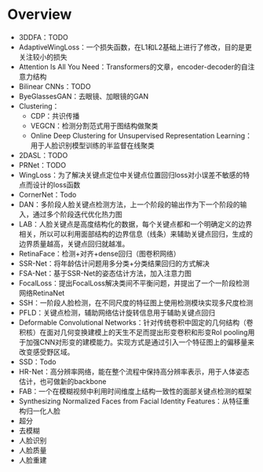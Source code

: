 # Overview

* 3DDFA：TODO
* AdaptiveWingLoss：一个损失函数，在L1和L2基础上进行了修改，目的是更关注较小的损失
* Attention Is All You Need：Transformers的文章，encoder-decoder的自注意力结构
* Bilinear CNNs：TODO
* ByeGlassesGAN：去眼镜、加眼镜的GAN
* Clustering：
  * CDP：共识传播
  * VEGCN：检测分割范式用于图结构做聚类
  * Online Deep Clustering for Unsupervised Representation Learning：用于人脸识别模型训练的半监督在线聚类
* 2DASL：TODO
* PRNet：TODO
* WingLoss：为了解决关键点定位中关键点位置回归loss对小误差不敏感的特点而设计的loss函数
* CornerNet：Todo
* DAN：多阶段人脸关键点检测方法，上一个阶段的输出作为下一个阶段的输入，通过多个阶段迭代优化热力图
* LAB：人脸关键点是高度结构化的数据，每个关键点都和一个明确定义的边界相关，所以可以利用面部结构的边界信息（线条）来辅助关键点回归，生成的边界质量越高，关键点回归就越准。
* RetinaFace：检测+对齐+dense回归（图卷积网络）
* SSR-Net：将年龄估计问题用多分类+分类结果回归的方式解决
* FSA-Net：基于SSR-Net的姿态估计方法，加入注意力图
* FocalLoss：提出FocalLoss解决类间不平衡问题，并提出了一个一阶段检测网络RetinaNet
* SSH：一阶段人脸检测，在不同尺度的特征图上使用检测模块实现多尺度检测
* PFLD：关键点检测，辅助网络估计旋转信息用于辅助关键点回归
* Deformable Convolutional Networks：针对传统卷积中固定的几何结构（卷积核）在面对几何变换建模上的天生不足而提出形变卷积和形变RoI pooling用于加强CNN对形变的建模能力。实现方式是通过引入一个特征图上的偏移量来改变感受野区域。
* SSD：Todo
* HR-Net：高分辨率网络，能在整个流程中保持高分辨率表示，用于人体姿态估计，也可做新的backbone
* FAB：一个在模糊视频中利用时间维度上结构一致性的面部关键点检测的框架
* Synthesizing Normalized Faces from Facial Identity Features：从特征重构归一化人脸
* 超分
* 去模糊
* 人脸识别
* 人脸质量
* 人脸重建